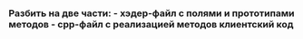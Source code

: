 ### Разбить на две части: - хэдер-файл с полями и прототипами методов - срр-файл с реализацией методов клиентский код

